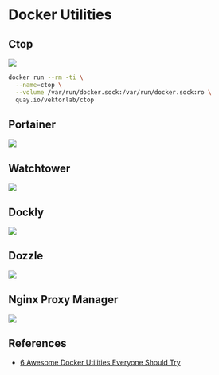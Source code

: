 # Docker Utilities

## Ctop
![](https://codeopolis.com/wp-content/uploads/2020/04/ctop.gif)

```sh
docker run --rm -ti \
  --name=ctop \
  --volume /var/run/docker.sock:/var/run/docker.sock:ro \
  quay.io/vektorlab/ctop
```

## Portainer
![](https://codeopolis.com/wp-content/uploads/2020/04/Portainter-Containers-Screen-1536x494.png)

## Watchtower
![](https://codeopolis.com/wp-content/uploads/2020/04/Watchtower-Log.png)

## Dockly
![](https://codeopolis.com/wp-content/uploads/2020/04/dockly.png)

## Dozzle
![](https://codeopolis.com/wp-content/uploads/2020/04/Dozzle.png)

## Nginx Proxy Manager
![](https://codeopolis.com/wp-content/uploads/2020/04/nginx-proxy-manager.png)

## References
- [6 Awesome Docker Utilities Everyone Should Try](https://codeopolis.com/posts/6-docker-utilities-everyone-should-try/)